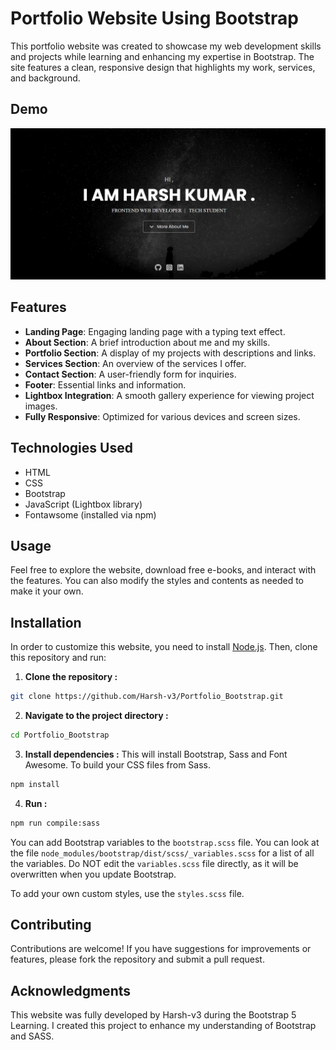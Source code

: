 # Portfolio Website Using Bootstrap

This portfolio website was created to showcase my web development skills and projects while learning and enhancing my expertise in Bootstrap. The site features a clean, responsive design that highlights my work, services, and background.

## Demo

<img src="src/images/portfolio_Bootstrap.png" />

## Features

- **Landing Page**: Engaging landing page with a typing text effect.
- **About Section**: A brief introduction about me and my skills.
- **Portfolio Section**: A display of my projects with descriptions and links.
- **Services Section**: An overview of the services I offer.
- **Contact Section**: A user-friendly form for inquiries.
- **Footer**: Essential links and information.
- **Lightbox Integration**: A smooth gallery experience for viewing project images.
- **Fully Responsive**: Optimized for various devices and screen sizes.

## Technologies Used

- HTML
- CSS
- Bootstrap
- JavaScript (Lightbox library)
- Fontawsome (installed via npm)

## Usage

Feel free to explore the website, download free e-books, and interact with the features. You can also modify the styles and contents as needed to make it your own.

## Installation

In order to customize this website, you need to install [Node.js](https://nodejs.org/en/). Then, clone this repository and run:

1. **Clone the repository :**

```bash
git clone https://github.com/Harsh-v3/Portfolio_Bootstrap.git
```

2. **Navigate to the project directory :**

```bash
cd Portfolio_Bootstrap
```

3. **Install dependencies :**
   This will install Bootstrap, Sass and Font Awesome. To build your CSS files from Sass.

```bash
npm install
```

4. **Run :**

```bash
npm run compile:sass
```

You can add Bootstrap variables to the `bootstrap.scss` file. You can look at the file `node_modules/bootstrap/dist/scss/_variables.scss` for a list of all the variables. Do NOT edit the `variables.scss` file directly, as it will be overwritten when you update Bootstrap.

To add your own custom styles, use the `styles.scss` file.

## Contributing

Contributions are welcome! If you have suggestions for improvements or features, please fork the repository and submit a pull request.

## Acknowledgments

This website was fully developed by Harsh-v3 during the Bootstrap 5 Learning. I created this project to enhance my understanding of Bootstrap and SASS.
